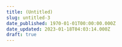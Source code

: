 ```yaml
---
title: (Untitled)
slug: untitled-3
date_published: 1970-01-01T00:00:00.000Z
date_updated: 2023-01-18T04:03:14.000Z
draft: true
---
```



